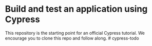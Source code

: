 # Build and test an application using Cypress

This repository is the starting point for an official Cypress tutorial. We encourage you to clone this repo and follow along.
#   c y p r e s s - t o d o  
 